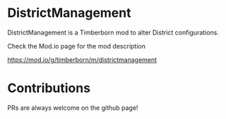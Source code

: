 # DistrictManagement

DistrictManagement is a Timberborn mod to alter District configurations.

Check the Mod.io page for the mod description

https://mod.io/g/timberborn/m/districtmanagement

# Contributions
PRs are always welcome on the github page!